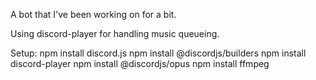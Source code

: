 A bot that I've been working on for a bit.

Using discord-player for handling music queueing.

Setup:
npm install discord.js
npm install @discordjs/builders
npm install discord-player
npm install @discordjs/opus
npm install ffmpeg
